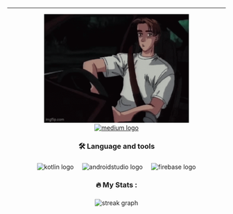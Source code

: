 ----------------------


<div align="center">
  <img height="250" src="https://github.com/kberktavli/kberktavli/blob/main/tkm.gif"  />
<div align="center">
  <a href="https://medium.com/@kberktavli" target="_blank">
    <img src="https://img.shields.io/static/v1?message=Medium&logo=medium&label=&color=12100E&logoColor=white&labelColor=&style=for-the-badge" height="25" alt="medium logo"  />
  </a>

</div>

###


<h3 align="center">🛠 Language and tools</h3>

###

<div align="center">
  <img src="https://cdn.jsdelivr.net/gh/devicons/devicon/icons/kotlin/kotlin-original.svg" height="40" alt="kotlin logo"  />
  <img width="12" />
  <img src="https://cdn.jsdelivr.net/gh/devicons/devicon/icons/androidstudio/androidstudio-original.svg" height="40" alt="androidstudio logo"  />
  <img width="12" />
  <img src="https://cdn.jsdelivr.net/gh/devicons/devicon/icons/firebase/firebase-plain.svg" height="40" alt="firebase logo"  />
</div>

<h3 align="center">🔥   My Stats :</h3>

###

<div align="center">
  <img src="https://streak-stats.demolab.com/?user=kberktavli&locale=en&mode=daily&theme=dark&hide_border=false&border_radius=5&order=3" height="220" alt="streak graph"  />
</div>

###
